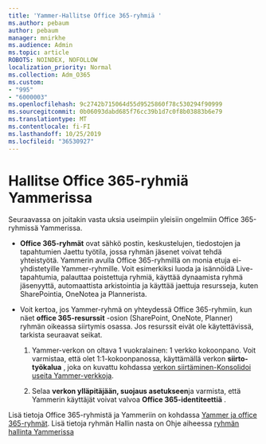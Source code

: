```yaml
---
title: 'Yammer-Hallitse Office 365-ryhmiä '
ms.author: pebaum
author: pebaum
manager: mnirkhe
ms.audience: Admin
ms.topic: article
ROBOTS: NOINDEX, NOFOLLOW
localization_priority: Normal
ms.collection: Adm_O365
ms.custom:
- "995"
- "6000003"
ms.openlocfilehash: 9c2742b715064d55d9525860f78c530294f90999
ms.sourcegitcommit: 0b06093dabd685f76cc39b1d7c0f8b03883b6e79
ms.translationtype: MT
ms.contentlocale: fi-FI
ms.lasthandoff: 10/25/2019
ms.locfileid: "36530927"
---
```

# <a name="manage-office-365-groups-in-yammer"></a>Hallitse Office 365-ryhmiä Yammerissa

Seuraavassa on joitakin vasta uksia useimpiin yleisiin ongelmiin Office 365-ryhmissä Yammerissa.

* **Office 365-ryhmät** ovat sähkö postin, keskustelujen, tiedostojen ja tapahtumien Jaettu työtila, jossa ryhmän jäsenet voivat tehdä yhteistyötä. Yammerin avulla Office 365-ryhmillä on monia etuja ei-yhdistetyille Yammer-ryhmille. Voit esimerkiksi luoda ja isännöidä Live-tapahtumia, palauttaa poistettuja ryhmiä, käyttää dynaamista ryhmä jäsenyyttä, automaattista arkistointia ja käyttää jaettuja resursseja, kuten SharePointia, OneNotea ja Plannerista.

* Voit kertoa, jos Yammer-ryhmä on yhteydessä Office 365-ryhmiin, kun näet **office 365-resurssit** -osion (SharePoint, OneNote, Planner) ryhmän oikeassa siirtymis osassa. Jos resurssit eivät ole käytettävissä, tarkista seuraavat seikat.

  1. Yammer-verkon on oltava 1 vuokralainen: 1 verkko kokoonpano. Voit varmistaa, että olet 1:1-kokoonpanossa, käyttämällä verkon **siirto-työkalua** , joka on kuvattu kohdassa [verkon siirtäminen-Konsolidoi useita Yammer-verkkoja](https://docs.microsoft.com/yammer/configure-your-yammer-network/consolidate-multiple-yammer-networks).

  2. Selaa **verkon ylläpitäjään, suojaus asetukseen**ja varmista, että Yammerin käyttäjät voivat valvoa **Office 365-identiteettiä** .

Lisä tietoja Office 365-ryhmistä ja Yammeriin on kohdassa [Yammer ja office 365-ryhmät](https://docs.microsoft.com/yammer/manage-yammer-groups/yammer-and-office-365-groups?redirectSourcePath=%252fen-us%252farticle%252fYammer-and-Office-365-Groups-d8c239dc-a48b-47ab-b85e-6b4b8191a869). Lisä tietoja ryhmän Hallin nasta on Ohje aiheessa [ryhmän hallinta Yammerissa](https://support.office.com/article/Manage-a-group-in-Yammer-6e05c6d6-5548-4c88-89cd-e6757a514ef2)
